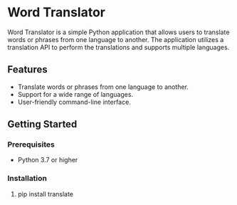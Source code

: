 
# Word Translator

Word Translator is a simple Python application that allows users to translate words or phrases from one language to another. The application utilizes a translation API to perform the translations and supports multiple languages.

## Features

- Translate words or phrases from one language to another.
- Support for a wide range of languages.
- User-friendly command-line interface.

## Getting Started

### Prerequisites

- Python 3.7 or higher

### Installation

1. pip install translate
